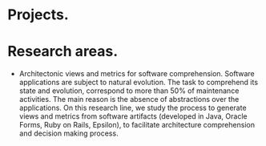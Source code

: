 # Projects.

# Research areas.


- Architectonic views and metrics for software comprehension. Software applications are subject to natural evolution. The task 
to comprehend its state and evolution, correspond to more than 50% of maintenance activities. The main reason is the absence 
of abstractions over the applications. On this research line, we study the process to generate views and metrics from software 
artifacts (developed in Java, Oracle Forms, Ruby on Rails, Epsilon), to facilitate architecture comprehension and decision 
making process.

<!--- Vistas arquitectónicas y métricas para comprensión de software: las aplicaciones de software están sujetas a una evolución natural. La tarea de comprender su estado y evolución corresponde a más del 50% de toda la actividad de mantenimiento. La razón principal es la ausencia de abstracciones sobre las aplicaciones. En esta línea estudiamos el proceso de generar vistas y métricas a partir de artefactos de software (hechos en Java, Oracle Forms, Ruby on Rails, Epsilon) para facilitar la comprensión de la arquitectura y la toma de decisiones.-->

